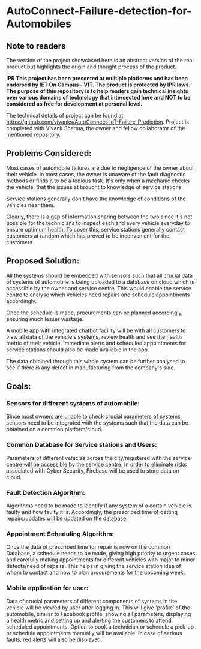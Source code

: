 # AutoConnect-Failure-detection-for-Automobiles

## Note to readers
The version of the project showcased here is an abstract version of the real product but highlights the origin and thought process of the product.

<b> IPR 
This project has been presented at multiple platforms and has been endorsed by IET On Campus - VIT. The product is protected by IPR laws.
The purpose of this repository is to help readers gain technical insights over various domains of technology that intersected here and NOT to be considered as free for development at personal level.
</b>

The technical details of project can be found at https://github.com/vivanks/AutoConnect-IoT-Failure-Prediction. Project is completed with Vivank Sharma, the owner and fellow collaborator of the mentioned repository.



## Problems Considered:
Most cases of automobile failures are due to negligence of the owner about their vehicle. In most cases, the owner is unaware of the fault diagnostic methods or finds it to be a tedious task. It's only when a mechanic checks the vehicle, that the issues at brought to knowledge of service stations.

Service stations generally  don't have the knowledge of conditions of the vehicles near them.

Clearly, there is a gap of information sharing between the two since it's not possible for the technicians to inspect each and every vehicle everyday to ensure optimum health. To cover this, service stations generally contact customers at random which has proved to be inconvenient for the customers.

## Proposed Solution:
All the systems should be embedded with sensors such that all crucial data of systems of automobile  is being uploaded to a database on cloud which is accessible by the owner and service centre. This would enable the service centre to analyse which vehicles need repairs and schedule appointments accordingly. 

Once the schedule is made, procurements can be planned accordingly, ensuring much lesser wastage. 

A mobile app with integrated chatbot facility will be with all customers to view all data of the vehicle's systems, review health and see the health metric of their vehicle. Immediate alerts and scheduled appointments for service stations should also be made available in the app. 

The data obtained through this whole system can be further analysed to see if there is any defect in manufacturing from the company's side. 

## Goals:
### Sensors for different systems of automobile: 
Since most owners are unable to check crucial parameters of systems, sensors need to be integrated with the systems such that the data can be obtained on a common platform/cloud.

### Common Database for Service stations and Users: 
Parameters of different vehicles across the city/registered with the service centre will be accessible by the service centre. In order to eliminate risks associated with Cyber Security, Firebase will be used to store data on cloud.

### Fault Detection Algorithm: 
Algorithms need to be made to identify if any system of a certain vehicle is faulty and how faulty it is. Accordingly, the prescribed time of getting repairs/updates will be updated on the database.

### Appointment Scheduling Algorithm: 
Once the data of prescribed time for repair is now on the common Database, a schedule needs to be made, giving high priority to urgent cases and carefully making appointments for different vehicles with major to minor defects/need of repairs. This helps in giving the service station idea of whom to contact and how to plan procurements for the upcoming week.

### Mobile application for user: 
Data of crucial parameters of different components of systems in the vehicle will be viewed by user after logging in. This will give 'profile’ of the automobile, similar to Facebook profile, showing all parameters, displaying a health metric and setting up and alerting the customers to  attend scheduled appointments. Option to book a technician or schedule a pick-up or schedule appointments manually will be available. In case of serious faults, red alerts will also be displayed.

